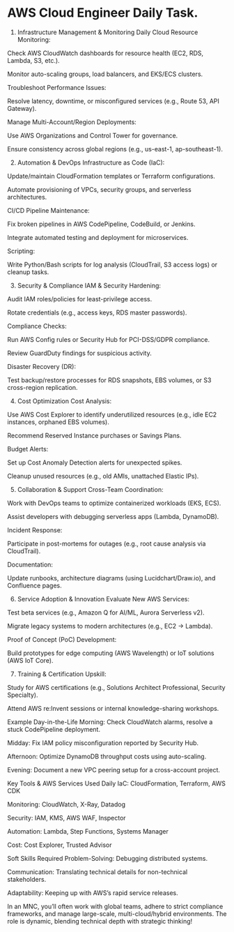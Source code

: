 # AWS Cloud Engineer Daily Task.

1. Infrastructure Management & Monitoring
Daily Cloud Resource Monitoring:

Check AWS CloudWatch dashboards for resource health (EC2, RDS, Lambda, S3, etc.).

Monitor auto-scaling groups, load balancers, and EKS/ECS clusters.

Troubleshoot Performance Issues:

Resolve latency, downtime, or misconfigured services (e.g., Route 53, API Gateway).

Manage Multi-Account/Region Deployments:

Use AWS Organizations and Control Tower for governance.

Ensure consistency across global regions (e.g., us-east-1, ap-southeast-1).

2. Automation & DevOps
Infrastructure as Code (IaC):

Update/maintain CloudFormation templates or Terraform configurations.

Automate provisioning of VPCs, security groups, and serverless architectures.

CI/CD Pipeline Maintenance:

Fix broken pipelines in AWS CodePipeline, CodeBuild, or Jenkins.

Integrate automated testing and deployment for microservices.

Scripting:

Write Python/Bash scripts for log analysis (CloudTrail, S3 access logs) or cleanup tasks.

3. Security & Compliance
IAM & Security Hardening:

Audit IAM roles/policies for least-privilege access.

Rotate credentials (e.g., access keys, RDS master passwords).

Compliance Checks:

Run AWS Config rules or Security Hub for PCI-DSS/GDPR compliance.

Review GuardDuty findings for suspicious activity.

Disaster Recovery (DR):

Test backup/restore processes for RDS snapshots, EBS volumes, or S3 cross-region replication.

4. Cost Optimization
Cost Analysis:

Use AWS Cost Explorer to identify underutilized resources (e.g., idle EC2 instances, orphaned EBS volumes).

Recommend Reserved Instance purchases or Savings Plans.

Budget Alerts:

Set up Cost Anomaly Detection alerts for unexpected spikes.

Cleanup unused resources (e.g., old AMIs, unattached Elastic IPs).

5. Collaboration & Support
Cross-Team Coordination:

Work with DevOps teams to optimize containerized workloads (EKS, ECS).

Assist developers with debugging serverless apps (Lambda, DynamoDB).

Incident Response:

Participate in post-mortems for outages (e.g., root cause analysis via CloudTrail).

Documentation:

Update runbooks, architecture diagrams (using Lucidchart/Draw.io), and Confluence pages.

6. Service Adoption & Innovation
Evaluate New AWS Services:

Test beta services (e.g., Amazon Q for AI/ML, Aurora Serverless v2).

Migrate legacy systems to modern architectures (e.g., EC2 → Lambda).

Proof of Concept (PoC) Development:

Build prototypes for edge computing (AWS Wavelength) or IoT solutions (AWS IoT Core).

7. Training & Certification
Upskill:

Study for AWS certifications (e.g., Solutions Architect Professional, Security Specialty).

Attend AWS re:Invent sessions or internal knowledge-sharing workshops.

Example Day-in-the-Life
Morning: Check CloudWatch alarms, resolve a stuck CodePipeline deployment.

Midday: Fix IAM policy misconfiguration reported by Security Hub.

Afternoon: Optimize DynamoDB throughput costs using auto-scaling.

Evening: Document a new VPC peering setup for a cross-account project.

Key Tools & AWS Services Used Daily
IaC: CloudFormation, Terraform, AWS CDK

Monitoring: CloudWatch, X-Ray, Datadog

Security: IAM, KMS, AWS WAF, Inspector

Automation: Lambda, Step Functions, Systems Manager

Cost: Cost Explorer, Trusted Advisor

Soft Skills Required
Problem-Solving: Debugging distributed systems.

Communication: Translating technical details for non-technical stakeholders.

Adaptability: Keeping up with AWS’s rapid service releases.

In an MNC, you’ll often work with global teams, adhere to strict compliance frameworks, and manage large-scale, multi-cloud/hybrid environments. The role is dynamic, blending technical depth with strategic thinking!
